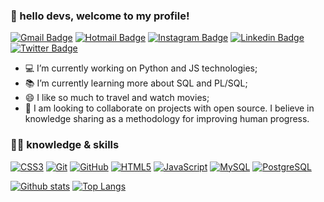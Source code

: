 
<!--
**thribeiro8/thribeiro8** is a ✨ _special_ ✨ repository because its `README.md` (this file) appears on your GitHub profile.

### Hi there 👋

Here are some ideas to get you started:

- 🔭 I’m currently working on ...
- 🌱 I’m currently learning ...
- 👯 I’m looking to collaborate on ...
- 🤔 I’m looking for help with ...
- 💬 Ask me about ...
- 📫 How to reach me: ...
- 😄 Pronouns: ...
- ⚡ Fun fact: ...
-->

### 👋 hello devs, welcome to my profile!

[![Gmail Badge](https://img.shields.io/badge/-Gmail-red?style=flat-square&logo=Gmail&logoColor=white&link=https://www.gmail.com/tdrs@cin.ufpe.br/)](https://www.gmail.com/tdrs@cin.ufpe.br/)
[![Hotmail Badge](https://img.shields.io/badge/-Hotmail-0078D4?style=flat-square&logo=microsoft-outlook&logoColor=white&link=mailto:thomas_tdrs@hotmail.com)](mailto:thomas_tdrs@hotmail.com)
[![Instagram Badge](https://img.shields.io/badge/-Instagram-violet?style=flat-square&logo=Instagram&logoColor=white&link=https://www.instagram.com/thribeiro8/)](https://www.instagram.com/thribeiro8/)
[![Linkedin Badge](https://img.shields.io/badge/-LinkedIn-blue?style=flat-square&logo=Linkedin&logoColor=white&link=https://www.linkedin.com/in/thomas-ribeiro-986699173/)](https://www.linkedin.com/in/thomas-ribeiro-986699173/)
[![Twitter Badge](https://img.shields.io/badge/-Twitter-1ca0f1?style=flat-square&labelColor=1ca0f1&logo=twitter&logoColor=white&link=https://twitter.com/thribeiro8)](https://twitter.com/thribeiro8)

- 💻 I’m currently working on Python and JS technologies;
- 📚 I’m currently learning more about SQL and PL/SQL;
- 😄 I like so much to travel and watch movies;
- 👯 I am looking to collaborate on projects with open source. I believe in knowledge sharing as a methodology for improving human progress.

### :man_technologist: knowledge & skills  

[![CSS3](https://img.shields.io/badge/-CSS3-1572B6?style=flat-square&logo=css3&link=https://github.com/thribeiro8/)](https://github.com/thribeiro8/)
[![Git](https://img.shields.io/badge/-Git-black?style=flat-square&logo=git&link=https://github.com/thribeiro8/)](https://github.com/thribeiro8/)
[![GitHub](https://img.shields.io/badge/-GitHub-181717?style=flat-square&logo=github&link=https://github.com/thribeiro8/)](https://github.com/thribeiro8/)
[![HTML5](https://img.shields.io/badge/-HTML5-E34F26?style=flat-square&logo=html5&logoColor=white&link=https://github.com/thribeiro8/)](https://github.com/thribeiro8/)
[![JavaScript](https://img.shields.io/badge/-JavaScript-black?style=flat-square&logo=javascript&link=https://github.com/thribeiro8/)](https://github.com/thribeiro8/)
[![MySQL](https://img.shields.io/badge/-MySQL-black?style=flat-square&logo=mysql&logoColor=white&link=https://github.com/thribeiro8/)](https://github.com/thribeiro8/)
[![PostgreSQL](https://img.shields.io/badge/-PostgreSQL-336791?style=flat-square&logo=postgresql&link=https://github.com/thribeiro8/)](https://github.com/thribeiro8/)

[![Github stats](https://github-readme-stats.vercel.app/api?username=thribeiro8&theme=radical&count_private=true&show_icons=true)](https://github.com/thribeiro8/github-readme-stats)
[![Top Langs](https://github-readme-stats.vercel.app/api/top-langs/?username=thribeiro8&theme=radical&count_private=true&show_icons=true)](https://github.com/thribeiro8/github-readme-stats)
